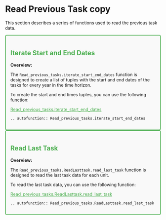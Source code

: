 # Read Previous Task copy

This section describes a series of functions used to read the previous task data.

<div style="border: 2px solid #4CAF50; padding: 15px; background-color: #f9f9f9; border-radius: 5px;">
  <h2 style="color: #4CAF50;">Iterate Start and End Dates</h2>
  <p><strong>Overview:</strong></p>
  <p>The <code>Read_previous_tasks.iterate_start_end_dates</code> function is designed to create a list of tuples with the start and end dates of the tasks for every year in the time horizon.</p>
  <p>To create the start and end times tuples, you can use the following function:</p>
  <p><a href="https://github.com/fsartore/Schedule_MIL_optimization_pyomo/blob/main/Read_previous_tasks.py#L25-L40" target="_blank" style="color: #4CAF50;">Read_previous_tasks.iterate_start_end_dates</a></p>

```{eval-rst}
.. autofunction:: Read_previous_tasks.iterate_start_end_dates
```
</div>

<div style="border: 2px solid #4CAF50; padding: 15px; background-color: #f9f9f9; border-radius: 5px;">
  <h2 style="color: #4CAF50;">Read Last Task</h2>
  <p><strong>Overview:</strong></p>
  <p>The <code>Read_previous_tasks.ReadLasttask.read_last_task</code> function is designed to read the last task data for each unit.</p>
  <p>To read the last task data, you can use the following function:</p>
  <p><a href="https://github.com/fsartore/Schedule_MIL_optimization_pyomo/blob/main/Read_previous_tasks.py#L19-L20" target="_blank" style="color: #4CAF50;">Read_previous_tasks.ReadLasttask.read_last_task</a></p>

```{eval-rst}
.. autofunction:: Read_previous_tasks.ReadLasttask.read_last_task
```

